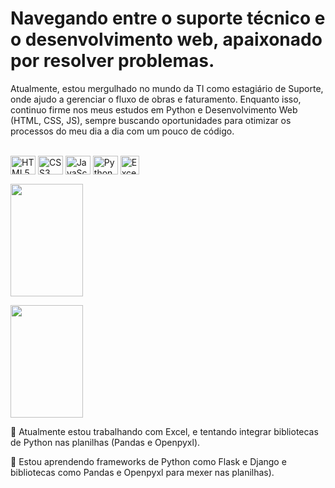 # Navegando entre o suporte técnico e o desenvolvimento web, apaixonado por resolver problemas.
<p> Atualmente, estou mergulhado no mundo da TI como estagiário de Suporte, onde ajudo a gerenciar o fluxo de obras e faturamento. Enquanto isso, continuo firme nos meus estudos em Python e Desenvolvimento Web (HTML, CSS, JS), sempre buscando oportunidades para otimizar os processos do meu dia a dia com um pouco de código.</p>

<div style="display: inline_block; padding: 0 0 15 0"><br>
  <img align="center" alt="HTML5" height="30" width="40" src="https://cdn.jsdelivr.net/gh/devicons/devicon/icons/html5/html5-original.svg">
  <img align="center" alt="CSS3" height="30" width="40" src="https://cdn.jsdelivr.net/gh/devicons/devicon/icons/css3/css3-original.svg">
  <img align="center" alt="JavaScript" height="30" width="40" src="https://cdn.jsdelivr.net/gh/devicons/devicon/icons/javascript/javascript-original.svg">
  <img align="center" alt="Python" height="30" width="40" src="https://cdn.jsdelivr.net/gh/devicons/devicon/icons/python/python-original.svg">
  <img align="center" alt="Excel" height="30" width="30" src="https://upload.wikimedia.org/wikipedia/commons/thumb/3/34/Microsoft_Office_Excel_%282019%E2%80%93present%29.svg/48px-Microsoft_Office_Excel_%282019%E2%80%93present%29.svg.png" />
</div>

<div>
  <img width="48%" height="180em" src="https://github-readme-stats.vercel.app/api?username=KaichCosta&show_icons=true&theme=dracula&include_all_commits=true&count_private=true"> </img>

  <img width="48%" height="180em" src="https://github-readme-stats.vercel.app/api/top-langs/?username=KaichCosta&layout=compact&langs_count=7&theme=dracula" ></img>
</div>

<div>
  <p>🔭 Atualmente estou trabalhando com Excel, e tentando integrar bibliotecas de Python nas planilhas (Pandas e Openpyxl).</p>

 <p>🌱 Estou aprendendo frameworks de Python como Flask e Django e bibliotecas como Pandas e Openpyxl para mexer nas planilhas). </p>
</div>
